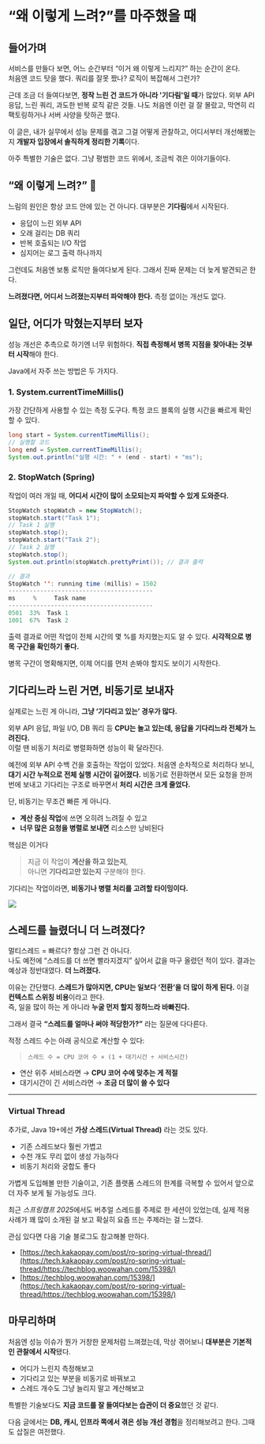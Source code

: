 # “왜 이렇게 느려?”를 마주했을 때

## 들어가며

서비스를 만들다 보면, 어느 순간부터 “이거 왜 이렇게 느리지?” 하는 순간이 온다.\
처음엔 코드 탓을 했다. 쿼리를 잘못 짰나? 로직이 복잡해서 그런가?

근데 조금 더 들여다보면, **정작 느린 건 코드가 아니라 '기다림'일 때**가 많았다. 외부 API 응답, 느린 쿼리, 과도한 반복 로직 같은 것들. 나도 처음엔 이런 걸 잘 몰랐고, 막연히 리팩토링하거나 서버 사양을 탓하곤 했다.

이 글은, 내가 실무에서 성능 문제를 겪고 그걸 어떻게 관찰하고, 어디서부터 개선해봤는지 **개발자 입장에서 솔직하게 정리한 기록**이다.

아주 특별한 기술은 없다. 그냥 평범한 코드 위에서, 조금씩 겪은 이야기들이다.

## “왜 이렇게 느려?” 🤯

느림의 원인은 항상 코드 안에 있는 건 아니다. 대부분은 **기다림**에서 시작된다.

* 응답이 느린 외부 API
* 오래 걸리는 DB 쿼리
* 반복 호출되는 I/O 작업
* 심지어는 로그 출력 하나까지

그런데도 처음엔 보통 로직만 들여다보게 된다. 그래서 진짜 문제는 더 늦게 발견되곤 한다.

**느려졌다면, 어디서 느려졌는지부터 파악해야 한다.** 측정 없이는 개선도 없다.

## 일단, 어디가 막혔는지부터 보자

성능 개선은 추측으로 하기엔 너무 위험하다. **직접 측정해서 병목 지점을 찾아내는 것부터 시작**해야 한다.

Java에서 자주 쓰는 방법은 두 가지다.

### **1. System.currentTimeMillis()**

가장 간단하게 사용할 수 있는 측정 도구다. 특정 코드 블록의 실행 시간을 빠르게 확인할 수 있다.

```java
long start = System.currentTimeMillis();
// 실행할 코드
long end = System.currentTimeMillis();
System.out.println("실행 시간: " + (end - start) + "ms");
```

### **2. StopWatch (Spring)**

작업이 여러 개일 때, **어디서 시간이 많이 소모되는지 파악할 수 있게 도와준다.**

```java
StopWatch stopWatch = new StopWatch();
stopWatch.start("Task 1");
// Task 1 실행
stopWatch.stop();
stopWatch.start("Task 2");
// Task 2 실행
stopWatch.stop();
System.out.println(stopWatch.prettyPrint()); // 결과 출력

// 결과
StopWatch '': running time (millis) = 1502
-----------------------------------------
ms     %     Task name
-----------------------------------------
0501  33%  Task 1
1001  67%  Task 2
```

출력 결과로 어떤 작업이 전체 시간의 몇 %를 차지했는지도 알 수 있다. **시각적으로 병목 구간을 확인하기 좋다.**

병목 구간이 명확해지면, 이제 어디를 먼저 손봐야 할지도 보이기 시작한다.

## 기다리느라 느린 거면, 비동기로 보내자

실제로는 느린 게 아니라, **그냥 ‘기다리고 있는’ 경우가 많다.**

외부 API 응답, 파일 I/O, DB 쿼리 등 **CPU는 놀고 있는데, 응답을 기다리느라 전체가 느려진다.**\
이럴 땐 비동기 처리로 병렬화하면 성능이 확 달라진다.

예전에 외부 API 수백 건을 호출하는 작업이 있었다. 처음엔 순차적으로 처리하다 보니, **대기 시간 누적으로 전체 실행 시간이 길어졌다.** 비동기로 전환하면서 모든 요청을 한꺼번에 보내고 기다리는 구조로 바꾸면서 **처리 시간은 크게 줄었다.**

단, 비동기는 무조건 빠른 게 아니다.

* **계산 중심 작업**에 쓰면 오히려 느려질 수 있고
* **너무 많은 요청을 병렬로 보내면** 리소스만 낭비된다

핵심은 이거다

> 지금 이 작업이 **계산을 하고 있는지**,\
> 아니면 **기다리고만 있는지** 구분해야 한다.

기다리는 작업이라면, **비동기나 병렬 처리를 고려할 타이밍이다.**

![](https://velog.velcdn.com/images/sa46lll/post/5b65fa34-8843-445d-865e-3f1d4d45256f/image.png)

## 스레드를 늘렸더니 더 느려졌다?

멀티스레드 = 빠르다? 항상 그런 건 아니다.\
나도 예전에 “스레드를 더 쓰면 빨라지겠지” 싶어서 값을 마구 올렸던 적이 있다. 결과는 예상과 정반대였다. **더 느려졌다.**

이유는 간단했다. **스레드가 많아지면, CPU는 일보다 ‘전환’을 더 많이 하게 된다.** 이걸 **컨텍스트 스위칭 비용**이라고 한다.\
즉, 일을 많이 하는 게 아니라 **누굴 먼저 할지 정하느라 바빠진다.**

그래서 결국 **“스레드를 얼마나 써야 적당한가?”** 라는 질문에 다다른다.

적정 스레드 수는 아래 공식으로 계산할 수 있다:

> `스레드 수 = CPU 코어 수 × (1 + 대기시간 ÷ 서비스시간)`

* 연산 위주 서비스라면 → **CPU 코어 수에 맞추는 게 적절**
* 대기시간이 긴 서비스라면 → **조금 더 많이 쓸 수 있다**

***

### **Virtual Thread**

추가로, Java 19+에선 **가상 스레드(Virtual Thread)** 라는 것도 있다.

* 기존 스레드보다 훨씬 가볍고
* 수천 개도 무리 없이 생성 가능하다
* 비동기 처리와 궁합도 좋다

가볍게 도입해볼 만한 기술이고, 기존 플랫폼 스레드의 한계를 극복할 수 있어서 앞으로 더 자주 보게 될 가능성도 크다.

최근 _스프링캠프 202&#x35;_&#xC5D0;서도 버추얼 스레드를 주제로 한 세션이 있었는데, 실제 적용 사례가 꽤 많이 소개된 걸 보고 확실히 요즘 뜨는 주제라는 걸 느꼈다.

관심 있다면 다음 기술 블로그도 참고해볼 만하다.

* [https://tech.kakaopay.com/post/ro-spring-virtual-thread/](https://tech.kakaopay.com/post/ro-spring-virtual-thread/https://techblog.woowahan.com/15398/)
* [https://techblog.woowahan.com/15398/](https://tech.kakaopay.com/post/ro-spring-virtual-thread/https://techblog.woowahan.com/15398/)

## 마무리하며

처음엔 성능 이슈가 뭔가 거창한 문제처럼 느껴졌는데, 막상 겪어보니 **대부분은 기본적인 관찰에서 시작**됐다.

* 어디가 느린지 측정해보고
* 기다리고 있는 부분을 비동기로 바꿔보고
* 스레드 개수도 그냥 늘리지 말고 계산해보고

특별한 기술보다도 **지금 코드를 잘 들여다보는 습관이 더 중요**했던 것 같다.

다음 글에서는 **DB, 캐시, 인프라 쪽에서 겪은 성능 개선 경험**을 정리해보려고 한다. 그때도 삽질은 여전했다.
